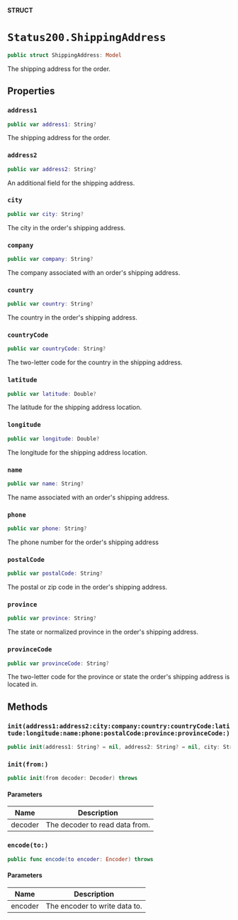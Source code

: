 **STRUCT**

# `Status200.ShippingAddress`

```swift
public struct ShippingAddress: Model
```

The shipping address for the order.

## Properties
### `address1`

```swift
public var address1: String?
```

The shipping address for the order.

### `address2`

```swift
public var address2: String?
```

An additional field for the shipping address.

### `city`

```swift
public var city: String?
```

The city in the order's shipping address.

### `company`

```swift
public var company: String?
```

The company associated with an order's shipping address.

### `country`

```swift
public var country: String?
```

The country in the order's shipping address.

### `countryCode`

```swift
public var countryCode: String?
```

The two-letter code for the country in the shipping address.

### `latitude`

```swift
public var latitude: Double?
```

The latitude for the shipping address location.

### `longitude`

```swift
public var longitude: Double?
```

The longitude for the shipping address location.

### `name`

```swift
public var name: String?
```

The name associated with an order's shipping address.

### `phone`

```swift
public var phone: String?
```

The phone number for the order's shipping address

### `postalCode`

```swift
public var postalCode: String?
```

The postal or zip code in the order's shipping address.

### `province`

```swift
public var province: String?
```

The state or normalized province in the order's shipping address.

### `provinceCode`

```swift
public var provinceCode: String?
```

The two-letter code for the province or state the order's shipping address is located in.

## Methods
### `init(address1:address2:city:company:country:countryCode:latitude:longitude:name:phone:postalCode:province:provinceCode:)`

```swift
public init(address1: String? = nil, address2: String? = nil, city: String? = nil, company: String? = nil, country: String? = nil, countryCode: String? = nil, latitude: Double? = nil, longitude: Double? = nil, name: String? = nil, phone: String? = nil, postalCode: String? = nil, province: String? = nil, provinceCode: String? = nil)
```

### `init(from:)`

```swift
public init(from decoder: Decoder) throws
```

#### Parameters

| Name | Description |
| ---- | ----------- |
| decoder | The decoder to read data from. |

### `encode(to:)`

```swift
public func encode(to encoder: Encoder) throws
```

#### Parameters

| Name | Description |
| ---- | ----------- |
| encoder | The encoder to write data to. |
